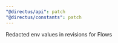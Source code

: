 ```yaml
---
"@directus/api": patch
"@directus/constants": patch
---
```


Redacted env values in revisions for Flows
